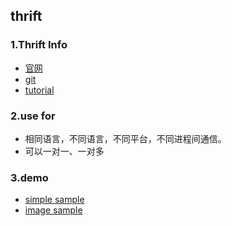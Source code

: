 ## thrift

### 1.Thrift Info
- [官网](http://thrift.apache.org/)
- [git](https://github.com/apache/thrift)
- [tutorial](https://github.com/apache/thrift/tree/master/tutorial)

### 2.use for 
- 相同语言，不同语言，不同平台，不同进程间通信。
- 可以一对一、一对多

### 3.demo
- [simple sample](thrift_demo)
- [image sample](image_demo) 